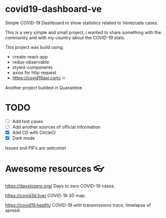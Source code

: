 # covid19-dashboard-ve

Simple COVID-19 Dashboard to show statistics related to Venezuela cases.

This is a very simple and small project, i wanted to share something with the community and with my country about the COVID-19 stats.

This project was build using:

- create-react-app
- redux-observable
- styled-components
- axios for http request
- https://covid19api.com/ 🔥

Another project builded in Quarantine

# TODO

- [ ] Add test cases
- [ ] Add another sources of official information
- [x] Add CD with CircleCI
- [x] Dark mode

Issues and PR's are welcome!

# Awesome resources 👓

https://daystozero.org/
Days to zero COVID-19 cases.

https://covid3d.live/
COVID-19 3D map.

https://covid19.health/
COVID-19 with transmissions trace, timelapse of spread.
